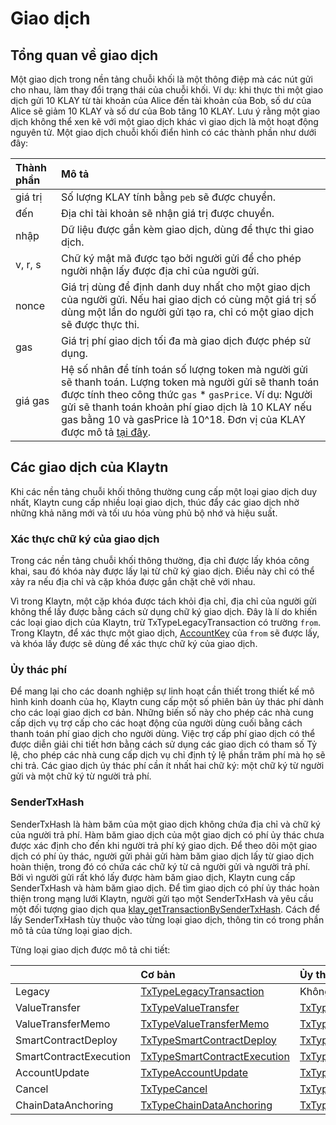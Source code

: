 # Giao dịch

## Tổng quan về giao dịch <a id="transactions-overview"></a>

Một giao dịch trong nền tảng chuỗi khối là một thông điệp mà các nút gửi cho nhau, làm thay đổi trạng thái của chuỗi khối. Ví dụ: khi thực thi một giao dịch gửi 10 KLAY từ tài khoản của Alice đến tài khoản của Bob, số dư của Alice sẽ giảm 10 KLAY và số dư của Bob tăng 10 KLAY. Lưu ý rằng một giao dịch không thể xen kẽ với một giao dịch khác vì giao dịch là một hoạt động nguyên tử. Một giao dịch chuỗi khối điển hình có các thành phần như dưới đây:

| Thành phần | Mô tả                                                                                                                                                                                                                                                                                                                                                      |
|:---------- |:---------------------------------------------------------------------------------------------------------------------------------------------------------------------------------------------------------------------------------------------------------------------------------------------------------------------------------------------------------- |
| giá trị    | Số lượng KLAY tính bằng `peb` sẽ được chuyển.                                                                                                                                                                                                                                                                                                              |
| đến        | Địa chỉ tài khoản sẽ nhận giá trị được chuyển.                                                                                                                                                                                                                                                                                                             |
| nhập       | Dữ liệu được gắn kèm giao dịch, dùng để thực thi giao dịch.                                                                                                                                                                                                                                                                                                |
| v, r, s    | Chữ ký mật mã được tạo bởi người gửi để cho phép người nhận lấy được địa chỉ của người gửi.                                                                                                                                                                                                                                                                |
| nonce      | Giá trị dùng để định danh duy nhất cho một giao dịch của người gửi. Nếu hai giao dịch có cùng một giá trị số dùng một lần do người gửi tạo ra, chỉ có một giao dịch sẽ được thực thi.                                                                                                                                                                      |
| gas        | Giá trị phí giao dịch tối đa mà giao dịch được phép sử dụng.                                                                                                                                                                                                                                                                                               |
| giá gas    | Hệ số nhân để tính toán số lượng token mà người gửi sẽ thanh toán. Lượng token mà người gửi sẽ thanh toán được tính theo công thức `gas` \* `gasPrice`. Ví dụ: Người gửi sẽ thanh toán khoản phí giao dịch là 10 KLAY nếu gas bằng 10 và gasPrice là 10^18. Đơn vị của KLAY được mô tả [tại đây](../klaytn-native-coin-klay.md#units-of-klay). |

## Các giao dịch của Klaytn <a id="klaytn-transactions"></a>

Khi các nền tảng chuỗi khối thông thường cung cấp một loại giao dịch duy nhất, Klaytn cung cấp nhiều loại giao dịch, thúc đẩy các giao dịch nhờ những khả năng mới và tối ưu hóa vùng phủ bộ nhớ và hiệu suất.

### Xác thực chữ ký của giao dịch <a id="signature-validation-of-transactions"></a>

Trong các nền tảng chuỗi khối thông thường, địa chỉ được lấy khóa công khai, sau đó khóa này được lấy lại từ chữ ký giao dịch. Điều này chỉ có thể xảy ra nếu địa chỉ và cặp khóa được gắn chặt chẽ với nhau.

Vì trong Klaytn, một cặp khóa được tách khỏi địa chỉ, địa chỉ của người gửi không thể lấy được bằng cách sử dụng chữ ký giao dịch. Đây là lí do khiến các loại giao dịch của Klaytn, trừ TxTypeLegacyTransaction có trường `from`. Trong Klaytn, để xác thực một giao dịch, [AccountKey](../accounts.md#account-key) của `from` sẽ được lấy, và khóa lấy được sẽ dùng để xác thực chữ ký của giao dịch.

### Ủy thác phí <a id="fee-delegation"></a>

Để mang lại cho các doanh nghiệp sự linh hoạt cần thiết trong thiết kế mô hình kinh doanh của họ, Klaytn cung cấp một số phiên bản ủy thác phí dành cho các loại giao dịch cơ bản. Những biến số này cho phép các nhà cung cấp dịch vụ trợ cấp cho các hoạt động của người dùng cuối bằng cách thanh toán phí giao dịch cho người dùng. Việc trợ cấp phí giao dịch có thể được diễn giải chi tiết hơn bằng cách sử dụng các giao dịch có tham số Tỷ lệ, cho phép các nhà cung cấp dịch vụ chỉ định tỷ lệ phần trăm phí mà họ sẽ chi trả. Các giao dịch ủy thác phí cần ít nhất hai chữ ký: một chữ ký từ người gửi và một chữ ký từ người trả phí.

### SenderTxHash <a id="sendertxhash"></a>

SenderTxHash là hàm băm của một giao dịch không chứa địa chỉ và chữ ký của người trả phí. Hàm băm giao dịch của một giao dịch có phí ủy thác chưa được xác định cho đến khi người trả phí ký giao dịch. Để theo dõi một giao dịch có phí ủy thác, người gửi phải gửi hàm băm giao dịch lấy từ giao dịch hoàn thiện, trong đó có chứa các chữ ký từ cả người gửi và người trả phí. Bởi vì người gửi rất khó lấy được hàm băm giao dịch, Klaytn cung cấp SenderTxHash và hàm băm giao dịch. Để tìm giao dịch có phí ủy thác hoàn thiện trong mạng lưới Klaytn, người gửi tạo một SenderTxHash và yêu cầu một đối tượng giao dịch qua [klay_getTransactionBySenderTxHash](../../references/json-rpc/klay/transaction.md#klay_gettransactionbysendertxhash). Cách để lấy SenderTxHash tùy thuộc vào từng loại giao dịch, thông tin có trong phần mô tả của từng loại giao dịch.

Từng loại giao dịch được mô tả chi tiết:

|                        | Cơ bản                                                                | Ủy thác phí                                                                                            | Ủy thác phí một phần                                                                                                             |
|:---------------------- |:--------------------------------------------------------------------- |:------------------------------------------------------------------------------------------------------ |:-------------------------------------------------------------------------------------------------------------------------------- |
| Legacy                 | [TxTypeLegacyTransaction](./basic.md#txtypelegacytransaction)           | Không có                                                                                               | Không có                                                                                                                         |
| ValueTransfer          | [TxTypeValueTransfer](./basic.md#txtypevaluetransfer)                   | [TxTypeFeeDelegatedValueTransfer](./fee-delegation.md#txtypefeedelegatedvaluetransfer)                   | [TxTypeFeeDelegatedValueTransferWithRatio](./partial-fee-delegation.md#txtypefeedelegatedvaluetransferwithratio)                   |
| ValueTransferMemo      | [TxTypeValueTransferMemo](./basic.md#txtypevaluetransfermemo)           | [TxTypeFeeDelegatedValueTransferMemo](./fee-delegation.md#txtypefeedelegatedvaluetransfermemo)           | [TxTypeFeeDelegatedValueTransferMemoWithRatio](./partial-fee-delegation.md#txtypefeedelegatedvaluetransfermemowithratio)           |
| SmartContractDeploy    | [TxTypeSmartContractDeploy](./basic.md#txtypesmartcontractdeploy)       | [TxTypeFeeDelegatedSmartContractDeploy](./fee-delegation.md#txtypefeedelegatedsmartcontractdeploy)       | [TxTypeFeeDelegatedSmartContractDeployWithRatio](./partial-fee-delegation.md#txtypefeedelegatedsmartcontractdeploywithratio)       |
| SmartContractExecution | [TxTypeSmartContractExecution](./basic.md#txtypesmartcontractexecution) | [TxTypeFeeDelegatedSmartContractExecution](./fee-delegation.md#txtypefeedelegatedsmartcontractexecution) | [TxTypeFeeDelegatedSmartContractExecutionWithRatio](./partial-fee-delegation.md#txtypefeedelegatedsmartcontractexecutionwithratio) |
| AccountUpdate          | [TxTypeAccountUpdate](./basic.md#txtypeaccountupdate)                   | [TxTypeFeeDelegatedAccountUpdate](./fee-delegation.md#txtypefeedelegatedaccountupdate)                   | [TxTypeFeeDelegatedAccountUpdateWithRatio](./partial-fee-delegation.md#txtypefeedelegatedaccountupdatewithratio)                   |
| Cancel                 | [TxTypeCancel](./basic.md#txtypecancel)                                 | [TxTypeFeeDelegatedCancel](./fee-delegation.md#txtypefeedelegatedcancel)                                 | [TxTypeFeeDelegatedCancelWithRatio](./partial-fee-delegation.md#txtypefeedelegatedcancelwithratio)                                 |
| ChainDataAnchoring     | [TxTypeChainDataAnchoring](./basic.md#txtypechaindataanchoring)         | [TxTypeFeeDelegatedChainDataAnchoring](./fee-delegation.md#txtypefeedelegatedchaindataanchoring)         | [TxTypeFeeDelegatedChainDataAnchoringWithRatio](./partial-fee-delegation.md#txtypefeedelegatedchaindataanchoringwithratio)         |


